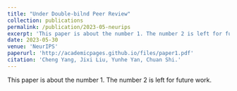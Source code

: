 ```yaml
---
title: "Under Double-bilnd Peer Review"
collection: publications
permalink: /publication/2023-05-neurips
excerpt: 'This paper is about the number 1. The number 2 is left for future work.'
date: 2023-05-30
venue: 'NeurIPS'
paperurl: 'http://academicpages.github.io/files/paper1.pdf'
citation: 'Cheng Yang, Jixi Liu, Yunhe Yan, Chuan Shi.'
---
```

This paper is about the number 1. The number 2 is left for future work.

<!-- [Download paper here](http://academicpages.github.io/files/paper1.pdf)

Recommended citation: Your Name, You. (2009). "Paper Title Number 1." <i>Journal 1</i>. 1(1). -->
